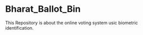 # Bharat_Ballot_Bin
This Repository is about the online voting system usic biometric identification.
